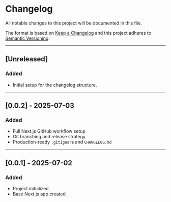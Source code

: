 # Changelog

All notable changes to this project will be documented in this file.

The format is based on [Keep a Changelog](https://keepachangelog.com/en/1.0.0/)
and this project adheres to [Semantic Versioning](https://semver.org/spec/v2.0.0.html).

---

## [Unreleased]
### Added
- Initial setup for the changelog structure.

---

## [0.0.2] - 2025-07-03
### Added
- Full Next.js GitHub workflow setup
- Git branching and release strategy
- Production-ready `.gitignore` and `CHANGELOG.md`

---

## [0.0.1] - 2025-07-02
### Added
- Project initialized
- Base Next.js app created
